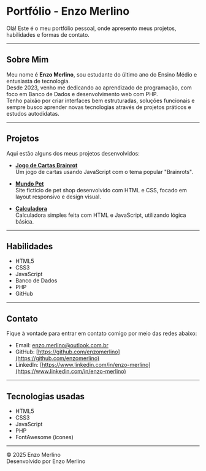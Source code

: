 # Portfólio - Enzo Merlino

Olá! Este é o meu portfólio pessoal, onde apresento meus projetos, habilidades e formas de contato.

---

## Sobre Mim

Meu nome é **Enzo Merlino**, sou estudante do último ano do Ensino Médio e entusiasta de tecnologia.  
Desde 2023, venho me dedicando ao aprendizado de programação, com foco em Banco de Dados e desenvolvimento web com PHP.  
Tenho paixão por criar interfaces bem estruturadas, soluções funcionais e sempre busco aprender novas tecnologias através de projetos práticos e estudos autodidatas.

---

## Projetos

Aqui estão alguns dos meus projetos desenvolvidos:

- **[Jogo de Cartas Brainrot](https://github.com/enzomerlino/jogodobrainrot)**  
  Um jogo de cartas usando JavaScript com o tema popular "Brainrots".

- **[Mundo Pet](https://github.com/enzomerlino/mundo-pet)**  
  Site fictício de pet shop desenvolvido com HTML e CSS, focado em layout responsivo e design visual.

- **[Calculadora](https://github.com/enzomerlino/calculadora-html)**  
  Calculadora simples feita com HTML e JavaScript, utilizando lógica básica.

---

## Habilidades

- HTML5  
- CSS3  
- JavaScript  
- Banco de Dados  
- PHP  
- GitHub

---

## Contato

Fique à vontade para entrar em contato comigo por meio das redes abaixo:

- Email: [enzo.merlino@outlook.com.br](mailto:enzo.merlino@outlook.com.br)  
- GitHub: [https://github.com/enzomerlino](https://github.com/enzomerlino)  
- LinkedIn: [https://www.linkedin.com/in/enzo-merlino](https://www.linkedin.com/in/enzo-merlino)

---

## Tecnologias usadas

- HTML5  
- CSS3  
- JavaScript  
- PHP  
- FontAwesome (ícones)

---

© 2025 Enzo Merlino  
Desenvolvido por Enzo Merlino
